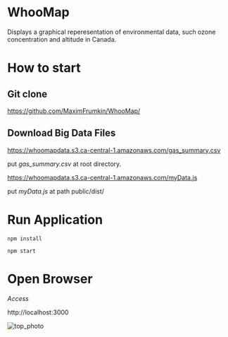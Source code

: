 # WhooMap
Displays a graphical reperesentation of environmental data, such ozone concentration and altitude in Canada.

# How to start

## Git clone
https://github.com/MaximFrumkin/WhooMap/

## Download Big Data Files

https://whoomapdata.s3.ca-central-1.amazonaws.com/gas_summary.csv

put *gas_summary.csv* at root directory.

https://whoomapdata.s3.ca-central-1.amazonaws.com/myData.js

put *myData.js* at  path public/dist/  
  
    

# Run Application
`npm install` 

`npm start`

# Open Browser


*Access*  

http://localhost:3000

  
  
![top_photo](https://user-images.githubusercontent.com/26798028/68177231-afe78700-ff55-11e9-8f9b-18e69a2e0006.png)
